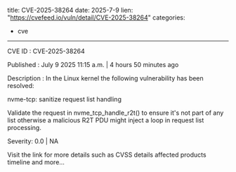  
title: CVE-2025-38264
date: 2025-7-9
lien: "https://cvefeed.io/vuln/detail/CVE-2025-38264"
categories:
  - cve
---

CVE ID : CVE-2025-38264

Published :  July 9
2025
11:15 a.m. | 4 hours
50 minutes ago

Description : In the Linux kernel
the following vulnerability has been resolved:

nvme-tcp: sanitize request list handling

Validate the request in nvme_tcp_handle_r2t() to ensure it's not part of
any list
otherwise a malicious R2T PDU might inject a loop in request
list processing.

Severity: 0.0 | NA

Visit the link for more details
such as CVSS details
affected products
timeline
and more...
